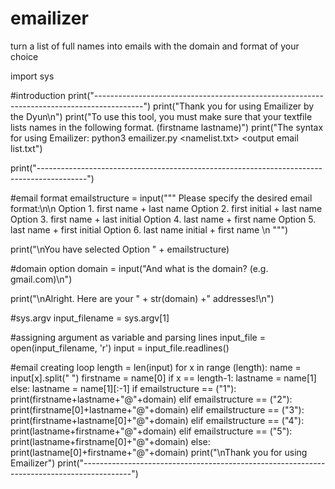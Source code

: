 # emailizer
turn a list of full names into emails with the domain and format of your choice

import sys

#introduction
print("------------------------------------------------------------------------------------------")
print("Thank you for using Emailizer by the Dyun\n")
print("To use this tool, you must make sure that your textfile lists names in the following format. (firstname lastname)")
print("The syntax for using Emailizer: python3 emailizer.py <namelist.txt> <output email list.txt")

print("------------------------------------------------------------------------------------------")

#email format
emailstructure = input("""
Please specify the desired email format:\n\n
Option 1. first name + last name
Option 2. first initial + last name
Option 3. first name + last initial
Option 4. last name + first name 
Option 5. last name + first initial
Option 6. last name initial + first name
\n
""")

print("\nYou have selected Option " + emailstructure)

#domain option
domain = input("And what is the domain? (e.g. gmail.com)\n")


print("\nAlright. Here are your " + str(domain) +" addresses!\n")

#sys.argv
input_filename = sys.argv[1]


#assigning argument as variable and parsing lines
input_file = open(input_filename, 'r') 
input = input_file.readlines()

#email creating loop
length = len(input) 
for x in range (length):
    name = input[x].split(" ") 
    firstname = name[0]
    if x == length-1:
        lastname = name[1]
    else:
        lastname = name[1][:-1] 
    if emailstructure == ("1"):
        print(firstname+lastname+"@"+domain)
    elif emailstructure == ("2"):
        print(firstname[0]+lastname+"@"+domain)
    elif emailstructure == ("3"):
        print(firstname+lastname[0]+"@"+domain)
    elif emailstructure == ("4"):
        print(lastname+firstname+"@"+domain)
    elif emailstructure == ("5"):
        print(lastname+firstname[0]+"@"+domain)
    else:
        print(lastname[0]+firstname+"@"+domain)
print("\nThank you for using Emailizer")
print("------------------------------------------------------------------------------------------")

        




